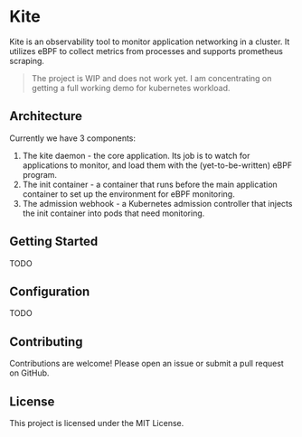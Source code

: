 # Kite

Kite is an observability tool to monitor application networking in a cluster.
It utilizes eBPF to collect metrics from processes and supports prometheus scraping.

> The project is WIP and does not work yet. I am concentrating on getting a full working demo for kubernetes workload.

## Architecture

Currently we have 3 components:

1. The kite daemon - the core application. Its job is to watch for applications to monitor, and load them with the (yet-to-be-written) eBPF program.
2. The init container - a container that runs before the main application container to set up the environment for eBPF monitoring.
3. The admission webhook - a Kubernetes admission controller that injects the init container into pods that need monitoring.

## Getting Started

TODO

## Configuration

TODO

## Contributing

Contributions are welcome! Please open an issue or submit a pull request on GitHub.

## License

This project is licensed under the MIT License.